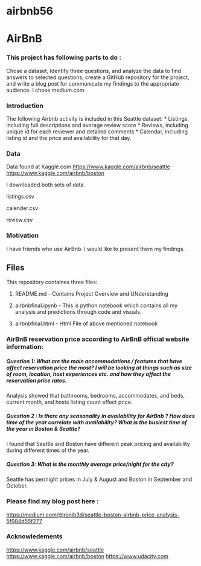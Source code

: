 # airbnb56


# AirBnB

### This project has following parts to do : 
 
Chose a dataset, Identify three questions, and analyze the data to find answers to selected questions, create a GitHub repository for the project, and write a blog post for communicate my findings to the appropriate audience. I chose medium.com

### Introduction

The following Airbnb activity is included in this Seattle dataset: * Listings, including full descriptions and average review score * Reviews, including unique id for each reviewer and detailed comments * Calendar, including listing id and the price and availability for that day.

### Data
Data found at Kaggle.com
https://www.kaggle.com/airbnb/seattle
https://www.kaggle.com/airbnb/boston

I downloaded both sets of data.

listings.csv 

calender.csv 

review.csv 

### Motivation 

I have friends who use AirBnb. I would like to present them my findings.


## Files

This repository containes three files:

1. README.md - Contains Project Overview and UNderstanding 

2. airbnbfinal.ipynb - This is python notebook which contains all my analysis and predictions through code and visuals.

3. airbnbfinal.html - Html File of above mentioned notebook

### AirBnB reservation price according to AirBnB official website information:


##### Question 1: What are the main accommodations / features that have affect reservation price the most? I will be looking at things such as size of room, location, host experiences etc. and how they affect the reservation price rates.

Analysis showed that bathrooms, bedrooms, accommodates, and beds, current month, and hosts listing count effect price.

##### Question 2 : Is there any seasonality in availability for AirBnb ? How does time of the year correlate with availability? What is the busiest time of the year in Boston & Seattle?

I found that Seattle and Boston have different peak pricing and availability during different times of the year.

##### Question 3: What is the monthly average price/night for the city? 

Seattle has per/night prices in July &  August and Boston in September and October.  



### Please find my blog post here :
https://medium.com/@ronjb3d/seattle-boston-airbnb-price-analysis-5f984d55f277

### Acknowledements
https://www.kaggle.com/airbnb/seattle
https://www.kaggle.com/airbnb/boston
https://www.udacity.com



